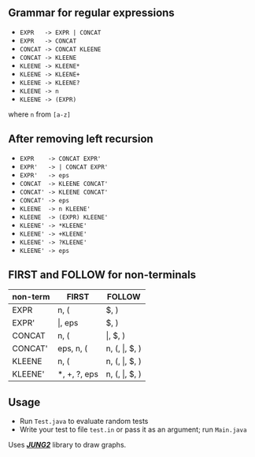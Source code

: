 ## Grammar for regular expressions

* `EXPR   -> EXPR | CONCAT`
* `EXPR   -> CONCAT`
* `CONCAT -> CONCAT KLEENE`
* `CONCAT -> KLEENE`
* `KLEENE -> KLEENE*`
* `KLEENE -> KLEENE+`
* `KLEENE -> KLEENE?`
* `KLEENE -> n`
* `KLEENE -> (EXPR)`

where `n` from `[a-z]`

## After removing left recursion

* `EXPR    -> CONCAT EXPR'`
* `EXPR'   -> | CONCAT EXPR'`
* `EXPR'   -> eps`
* `CONCAT  -> KLEENE CONCAT'`
* `CONCAT' -> KLEENE CONCAT'`
* `CONCAT' -> eps`
* `KLEENE  -> n KLEENE'`
* `KLEENE  -> (EXPR) KLEENE'`
* `KLEENE' -> *KLEENE'`
* `KLEENE' -> +KLEENE'`
* `KLEENE' -> ?KLEENE'`
* `KLEENE' -> eps`

## FIRST and FOLLOW for non-terminals

non-term|     FIRST    |       FOLLOW     
--------|------------- |--------------------
 EXPR   | n, (         | $, )          
 EXPR'  | &#124;, eps  | $, )          
 CONCAT | n, (         | &#124;, $, )       
 CONCAT'| eps, n, (    | n, (, &#124;, $, ) 
 KLEENE | n, (         | n, (, &#124;, $, ) 
 KLEENE'| *, +, ?, eps | n, (, &#124;, $, ) 
 
## Usage
* Run `Test.java` to evaluate random tests
* Write your test to file `test.in` or pass it as an argument; run `Main.java`

Uses [***JUNG2***](http://jung.sourceforge.net/) library to draw graphs.
